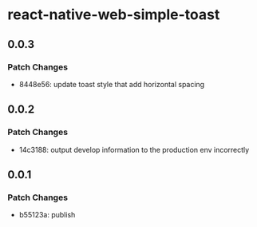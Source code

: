 # react-native-web-simple-toast

## 0.0.3

### Patch Changes

- 8448e56: update toast style that add horizontal spacing

## 0.0.2

### Patch Changes

- 14c3188: output develop information to the production env incorrectly

## 0.0.1

### Patch Changes

- b55123a: publish

